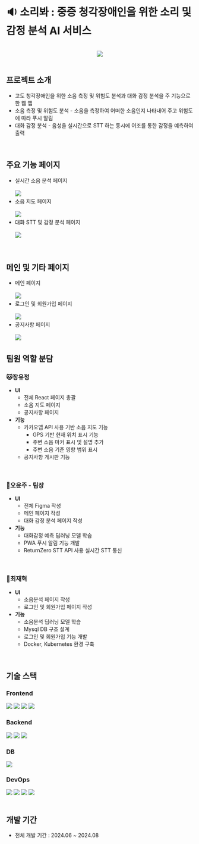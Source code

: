 # 🔉 소리봐 : 중증 청각장애인을 위한 소리 및 감정 분석 AI 서비스

<br>
<div align="center">
<img src="https://github.com/user-attachments/assets/555e2894-e51f-4952-98ee-c47e4dfa27d7">
<br>
</div>
<br>

## 프로젝트 소개

- 고도 청각장애인을 위한 소음 측정 및 위험도 분석과 대화 감정 분석을 주 기능으로 한 웹 앱
- 소음 측정 및 위험도 분석 - 소음을 측정하여 어떠한 소음인지 나타내어 주고 위험도에 따라 푸시 알림
- 대화 감정 분석 - 음성을 실시간으로 STT 하는 동시에 어조를 통한 감정을 예측하여 출력

<br>

## 주요 기능 페이지

 - 실시간 소음 분석 페이지
<br><br><span align="center"><img src="https://github.com/user-attachments/assets/1ae02b5b-8543-47a1-b799-d5e0718bdbb6"></span>
 - 소음 지도 페이지
<br><br><span align="center"><img src="https://github.com/user-attachments/assets/6ecb1bbc-4aa7-4708-beab-94d82f915495"></span>
 - 대화 STT 및 감정 분석 페이지
<br><br><span align="center"><img src="https://github.com/user-attachments/assets/b59faba0-d0a3-44d3-ac1c-56d82a301e5d"></span>

<br>

## 메인 및 기타 페이지

 - 메인 페이지
<br><br><span align="center"><img src="https://github.com/user-attachments/assets/e3250e3c-ef9a-4f40-b1e8-a4dcfba04796"></span>
 - 로그인 및 회원가입 페이지
<br><br><span align="center"><img src="https://github.com/user-attachments/assets/325d8646-7a81-4367-8635-08154fff361d"></span>
 - 공지사항 페이지
<br><br><span align="center"><img src="https://github.com/user-attachments/assets/92407337-3093-4f95-b00c-9d7ffdb69c93"></span>


## 팀원 역할 분담

### 🐱장유정

- **UI**
    - 전체 React 페이지 총괄
    - 소음 지도 페이지
    - 공지사항 페이지
- **기능**
    - 카카오맵 API 사용 기반 소음 지도 기능
    	- GPS 기반 현재 위치 표시 기능
        - 주변 소음 마커 표시 및 설명 추가
        - 주변 소음 기준 영향 범위 표시
    - 공지사항 게시판 기능

<br>

### 🐹오윤주 - 팀장

- **UI**
    - 전체 Figma 작성
    - 메인 페이지 작성
    - 대화 감정 분석 페이지 작성
- **기능**
    - 대화감정 예측 딥러닝 모델 학습
    - PWA 푸시 알림 기능 개발
    - ReturnZero STT API 사용 실시간 STT 통신
<br>
    
### 🐶최재혁

- **UI**
    - 소음분석 페이지 작성
    - 로그인 및 회원가입 페이지 작성
- **기능**
    - 소음분석 딥러닝 모델 학습
    - Mysql DB 구조 설계
    - 로그인 및 회원가입 기능 개발
    - Docker, Kubernetes 환경 구축


<br>

## 기술 스택

<h3 align="left">Frontend</h3>
<div>
	<img src="https://img.shields.io/badge/react-61DAFB?style=for-the-badge&logo=react&logoColor=black">
	<img src="https://img.shields.io/badge/javascript-F7DF1E.svg?style=for-the-badge&logo=javascript&logoColor=black">
	<img src="https://img.shields.io/badge/HTML-E34F26?style=for-the-badge&logo=HTML5&logoColor=white">
	<img src="https://img.shields.io/badge/CSS-1572B6?style=for-the-badge&logo=CSS3&logoColor=white">
</div>

<h3 align="left">Backend</h3>
<div>
	<img src="https://img.shields.io/badge/python-3670A0?style=for-the-badge&logo=python&logoColor=ffdd54">
	<img src="https://img.shields.io/badge/fastapi-009688?style=for-the-badge&logo=fastapi&logoColor=white">
	<img src="https://img.shields.io/badge/node.js-6DA55F?style=for-the-badge&logo=node.js&logoColor=white">
</div>

<h3 align="left">DB</h3>
<div>
	<img src="https://img.shields.io/badge/MySQL-4479A1?style=for-the-badge&logo=mysql&logoColor=white">
</div>

<h3 align="left">DevOps</h3>
<div>
	<img src="https://img.shields.io/badge/Linux-FCC624?style=for-the-badge&logo=Linux&logoColor=white">
	<img src="https://img.shields.io/badge/AWS EC2-FF9900?style=for-the-badge&logo=amazonec2&logoColor=black">
	<img src="https://img.shields.io/badge/Docker-2496ED?style=for-the-badge&logo=Docker&logoColor=white">
	<img src="https://img.shields.io/badge/Kubernetes-326CE5?style=for-the-badge&logo=Kubernetes&logoColor=white">
</div>


<br>

## 개발 기간

- 전체 개발 기간 : 2024.06 ~ 2024.08

<br>


